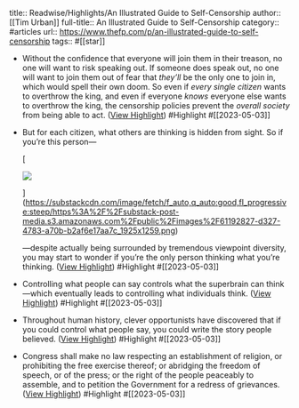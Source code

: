 title:: Readwise/Highlights/An Illustrated Guide to Self-Censorship
author:: [[Tim Urban]]
full-title:: An Illustrated Guide to Self-Censorship
category:: #articles
url:: https://www.thefp.com/p/an-illustrated-guide-to-self-censorship
tags:: #[[star]]

- Without the confidence that everyone will join them in their treason, no one will want to risk speaking out. If someone does speak out, no one will want to join them out of fear that *they’ll* be the only one to join in, which would spell their own doom. So even if *every single citizen* wants to overthrow the king, and even if everyone *knows* everyone else wants to overthrow the king, the censorship policies prevent the *overall society* from being able to act. ([View Highlight](https://read.readwise.io/read/01gzg9t200hftadc1hnaftcy41)) #Highlight #[[2023-05-03]]
- But for each citizen, what others are thinking is hidden from sight. So if you’re this person—
  
  [
  
  ![](https://substackcdn.com/image/fetch/w_1456,c_limit,f_auto,q_auto:good,fl_progressive:steep/https%3A%2F%2Fsubstack-post-media.s3.amazonaws.com%2Fpublic%2Fimages%2F61192827-d327-4783-a70b-b2af6e17aa7c_1925x1259.png)
  
  
  
  ](https://substackcdn.com/image/fetch/f_auto,q_auto:good,fl_progressive:steep/https%3A%2F%2Fsubstack-post-media.s3.amazonaws.com%2Fpublic%2Fimages%2F61192827-d327-4783-a70b-b2af6e17aa7c_1925x1259.png)
  
  —despite actually being surrounded by tremendous viewpoint diversity, you may start to wonder if you’re the only person thinking what you’re thinking. ([View Highlight](https://read.readwise.io/read/01gzg9qcfp70nk4zvh782nak5x)) #Highlight #[[2023-05-03]]
- Controlling what people can say controls what the superbrain can think—which eventually leads to controlling what individuals think. ([View Highlight](https://read.readwise.io/read/01gzg9pmkjy1xswgs61x89whf2)) #Highlight #[[2023-05-03]]
- Throughout human history, clever opportunists have discovered that if you could control what people say, you could write the story people believed. ([View Highlight](https://read.readwise.io/read/01gzg9n66rpjxjqvkj7nqqcx7q)) #Highlight #[[2023-05-03]]
- Congress shall make no law respecting an establishment of religion, or prohibiting the free exercise thereof; or abridging the freedom of speech, or of the press; or the right of the people peaceably to assemble, and to petition the Government for a redress of grievances. ([View Highlight](https://read.readwise.io/read/01gzgab63cmsgytz3v972nz2j0)) #Highlight #[[2023-05-03]]